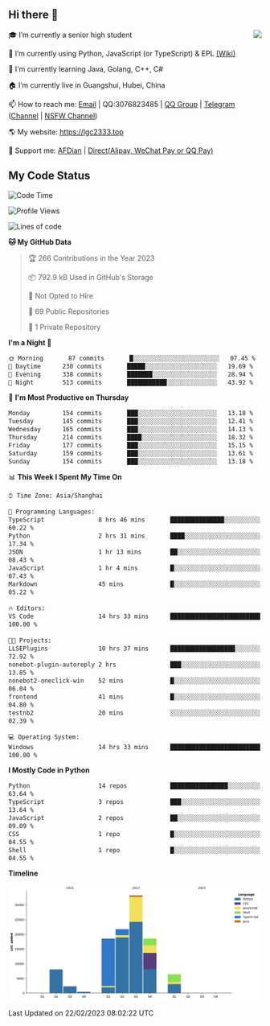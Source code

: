 ## Hi there 👋

<div width="50%">
<img align="right" src="https://readme.lgc2333.top/api?username=lgc2333&show_icons=true" />
</div>

🎓 I’m currently a senior high student

📝 I’m currently using Python, JavaScript (or TypeScript) & EPL [(Wiki)](https://en.wikipedia.org/wiki/Easy_Programming_Language)

📒 I'm currently learning Java, Golang, C++, C#

🏠 I’m currently live in Guangshui, Hubei, China

📫 How to reach me: [Email](mailto:lgc2333@126.com) | QQ:3076823485 | [QQ Group](https://jq.qq.com/?_wv=1027&k=ktwOHdU2) | [Telegram](https://t.me/@lgc2333) ([Channel](https://t.me/stu2333_pd) | [NSFW Channel](https://t.me/stu_collection))

🌎 My website: <https://lgc2333.top>

🤝 Support me: [AFDian](https://afdian.net/@lgc2333) | [Direct(Alipay, WeChat Pay or QQ Pay)](https://s2.loli.net/2022/02/03/MLqe53BjWOAhpcF.png)

## My Code Status

<!--START_SECTION:waka-->
![Code Time](http://img.shields.io/badge/Code%20Time-1%2C057%20hrs%2025%20mins-blue)

![Profile Views](http://img.shields.io/badge/Profile%20Views-7-blue)

![Lines of code](https://img.shields.io/badge/From%20Hello%20World%20I%27ve%20Written-106%20Thousand%20lines%20of%20code-blue)

**🐱 My GitHub Data** 

> 🏆 266 Contributions in the Year 2023
 > 
> 📦 792.9 kB Used in GitHub's Storage 
 > 
> 🚫 Not Opted to Hire
 > 
> 📜 69 Public Repositories 
 > 
> 🔑 1 Private Repository 
 > 
**I'm a Night 🦉** 

```text
🌞 Morning       87 commits       █░░░░░░░░░░░░░░░░░░░░░░░░   07.45 % 
🌆 Daytime      230 commits       █████░░░░░░░░░░░░░░░░░░░░   19.69 % 
🌃 Evening      338 commits       ███████░░░░░░░░░░░░░░░░░░   28.94 % 
🌙 Night        513 commits       ███████████░░░░░░░░░░░░░░   43.92 % 

```
📅 **I'm Most Productive on Thursday** 

```text
Monday         154 commits       ███░░░░░░░░░░░░░░░░░░░░░░   13.18 % 
Tuesday        145 commits       ███░░░░░░░░░░░░░░░░░░░░░░   12.41 % 
Wednesday      165 commits       ███░░░░░░░░░░░░░░░░░░░░░░   14.13 % 
Thursday       214 commits       ████░░░░░░░░░░░░░░░░░░░░░   18.32 % 
Friday         177 commits       ███░░░░░░░░░░░░░░░░░░░░░░   15.15 % 
Saturday       159 commits       ███░░░░░░░░░░░░░░░░░░░░░░   13.61 % 
Sunday         154 commits       ███░░░░░░░░░░░░░░░░░░░░░░   13.18 % 

```


📊 **This Week I Spent My Time On** 

```text
⌚︎ Time Zone: Asia/Shanghai

💬 Programming Languages: 
TypeScript               8 hrs 46 mins       ███████████████░░░░░░░░░░   60.22 % 
Python                   2 hrs 31 mins       ████░░░░░░░░░░░░░░░░░░░░░   17.34 % 
JSON                     1 hr 13 mins        ██░░░░░░░░░░░░░░░░░░░░░░░   08.43 % 
JavaScript               1 hr 4 mins         █░░░░░░░░░░░░░░░░░░░░░░░░   07.43 % 
Markdown                 45 mins             █░░░░░░░░░░░░░░░░░░░░░░░░   05.22 % 

🔥 Editors: 
VS Code                  14 hrs 33 mins      █████████████████████████   100.00 % 

🐱‍💻 Projects: 
LLSEPlugins              10 hrs 37 mins      ██████████████████░░░░░░░   72.92 % 
nonebot-plugin-autoreply 2 hrs               ███░░░░░░░░░░░░░░░░░░░░░░   13.85 % 
nonebot2-oneclick-win    52 mins             █░░░░░░░░░░░░░░░░░░░░░░░░   06.04 % 
frontend                 41 mins             █░░░░░░░░░░░░░░░░░░░░░░░░   04.80 % 
testnb2                  20 mins             ░░░░░░░░░░░░░░░░░░░░░░░░░   02.39 % 

💻 Operating System: 
Windows                  14 hrs 33 mins      █████████████████████████   100.00 % 

```

**I Mostly Code in Python** 

```text
Python                   14 repos            ████████████████░░░░░░░░░   63.64 % 
TypeScript               3 repos             ███░░░░░░░░░░░░░░░░░░░░░░   13.64 % 
JavaScript               2 repos             ██░░░░░░░░░░░░░░░░░░░░░░░   09.09 % 
CSS                      1 repo              █░░░░░░░░░░░░░░░░░░░░░░░░   04.55 % 
Shell                    1 repo              █░░░░░░░░░░░░░░░░░░░░░░░░   04.55 % 

```


**Timeline**

![Chart not found](https://raw.githubusercontent.com/lgc2333/lgc2333/main/charts/bar_graph.png) 


 Last Updated on 22/02/2023 08:02:22 UTC
<!--END_SECTION:waka-->
